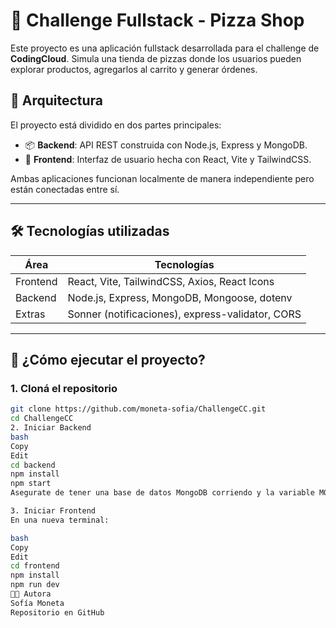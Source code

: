 # 🍕 Challenge Fullstack - Pizza Shop

Este proyecto es una aplicación fullstack desarrollada para el challenge de **CodingCloud**. Simula una tienda de pizzas donde los usuarios pueden explorar productos, agregarlos al carrito y generar órdenes.

## 🧩 Arquitectura

El proyecto está dividido en dos partes principales:

- 📦 **Backend**: API REST construida con Node.js, Express y MongoDB.
- 🎨 **Frontend**: Interfaz de usuario hecha con React, Vite y TailwindCSS.

Ambas aplicaciones funcionan localmente de manera independiente pero están conectadas entre sí.

---

## 🛠 Tecnologías utilizadas

| Área     | Tecnologías                                        |
|----------|----------------------------------------------------|
| Frontend | React, Vite, TailwindCSS, Axios, React Icons       |
| Backend  | Node.js, Express, MongoDB, Mongoose, dotenv        |
| Extras   | Sonner (notificaciones), express-validator, CORS   |

---

## 🚀 ¿Cómo ejecutar el proyecto?

### 1. Cloná el repositorio

```bash
git clone https://github.com/moneta-sofia/ChallengeCC.git
cd ChallengeCC
2. Iniciar Backend
bash
Copy
Edit
cd backend
npm install
npm start
Asegurate de tener una base de datos MongoDB corriendo y la variable MONGODB_URI en un archivo .env.

3. Iniciar Frontend
En una nueva terminal:

bash
Copy
Edit
cd frontend
npm install
npm run dev
🧑‍💻 Autora
Sofía Moneta
Repositorio en GitHub
